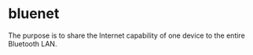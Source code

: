 # bluenet
The purpose is to share the Internet capability of one device to the entire Bluetooth LAN.
